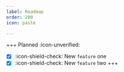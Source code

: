 ```yaml
---
label: Roadmap
order: 200
icon: paste

---
```

+++ Planned :icon-unverified:
- [x] :icon-shield-check: New `feature` one 
- [x] :icon-shield-check: New `feature` two
+++

